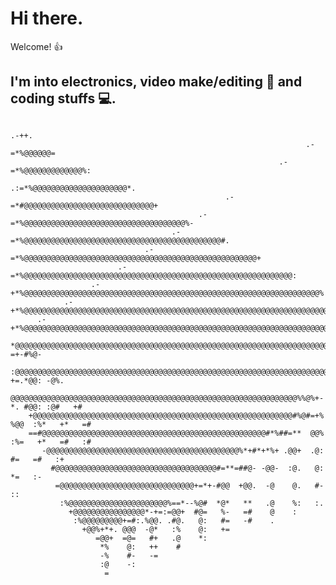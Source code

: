 # Hi there.  
Welcome! :thumbsup:  
## I'm into electronics, video make/editing :movie_camera: and coding stuffs :computer:.

                                                                                      
                                                                            .-++.  
                                                                      .-=*%@@@@@@=  
                                                                .-=*%@@@@@@@@@@@@@%:  
                                                          .:=*%@@@@@@@@@@@@@@@@@@@@@*.  
                                                    .-=*#@@@@@@@@@@@@@@@@@@@@@@@@@@@@@+  
                                              .-=*%@@@@@@@@@@@@@@@@@@@@@@@@@@@@@@@@@@@@%-  
                                        .-=*%@@@@@@@@@@@@@@@@@@@@@@@@@@@@@@@@@@@@@@@@@@@@#.  
                                  .-=*%@@@@@@@@@@@@@@@@@@@@@@@@@@@@@@@@@@@@@@@@@@@@@@@@@@@@+  
                            .-=*%@@@@@@@@@@@@@@@@@@@@@@@@@@@@@@@@@@@@@@@@@@@@@@@@@@@@@@@@@@@@:  
                      .-+*%@@@@@@@@@@@@@@@@@@@@@@@@@@@@@@@@@@@@@@@@@@@@@@@@@@@@@@@@@@@@@@@@@@%  
                .-+*%@@@@@@@@@@@@@@@@@@@@@@@@@@@@@@@@@@@@@@@@@@@@@@@@@@@@@@@@@@@@@@@@@@@@@@@@@  
          .-+*%@@@@@@@@@@@@@@@@@@@@@@@@@@@@@@@@@@@@@@@@@@@@@@@@@@@@@@@@@@@@@@@@@@@@@@@@@@@@%=-:  
        *@@@@@@@@@@@@@@@@@@@@@@@@@@@@@@@@@@@@@@@@@@@@@@@@@@@@@@@@@@@@@@@@@@@@@@@@@@@@@#-=+-#%@-  
       :@@@@@@@@@@@@@@@@@@@@@@@@@@@@@@@@@@@@@@@@@@@@@@@@@@@@@@@@@@@@@@@@@@@@@@%@@*-+=.*@@: -@%.  
        @@@@@@@@@@@@@@@@@@@@@@@@@@@@@@@@@@@@@@@@@@@@@@@@@@@@@@@@@@@@@@@@%%@%+-*. #@@: :@#   +#  
        +@@@@@@@@@@@@@@@@@@@@@@@@@@@@@@@@@@@@@@@@@@@@@@@@@@@@@@@@@@#%@#=+%  %@@  :%*   +*   =#  
        ==#@@@@@@@@@@@@@@@@@@@@@@@@@@@@@@@@@@@@@@@@@@@@@@@@@@#*%##=**  @@%  :%=   +*   =#   :#  
           -@@@@@@@@@@@@@@@@@@@@@@@@@@@@@@@@@@@@@@@@@@@%*+#*+*%+ .@@+  .@:   #=   =#   :+  
             #@@@@@@@@@@@@@@@@@@@@@@@@@@@@@@@@@@@@#=**=##@- -@@-  :@.   @:   *=   :-  
              =@@@@@@@@@@@@@@@@@@@@@@@@@@@@@@+=*+-#@@  +@@.  -@    @.   #-   ::  
               :%@@@@@@@@@@@@@@@@@@@@@@%==*--%@#  *@*   **   .@    %:   :.  
                 +@@@@@@@@@@@@@@@@*-+=:=@@+  #@=   %-   =#    @    :  
                  :%@@@@@@@@@+=#:.%@@. .#@.   @:   #=   -#    .  
                    +@@%+*+. @@@  -@*   :%    @:   +=  
                       =@@+  =@=   #+   .@    *:  
                        *%    @:   ++    #  
                        -%    #-   -=  
                        :@    -:  
                         =  
